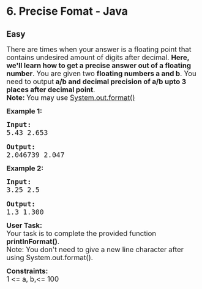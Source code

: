 # 6. Precise Fomat - Java
## Easy 
<div class="problem-statement">
                <p></p><p><span style="font-size:18px">There are times when your answer is a floating point that contains undesired amount of digits after decimal. <strong>Here, we'll learn how to get a precise answer out of a floating number</strong>. You are given two <strong>floating numbers a and b</strong>. You need to output<strong> a/b and decimal precision of a/b upto 3 places after decimal point</strong>.<br>
<strong>Note: </strong>You may use <a href="https://www.geeksforgeeks.org/formatted-output-in-java/" target="_blank">System.out.format()</a></span></p>

<p><strong><span style="font-size:18px">Example 1:</span></strong></p>

<pre><span style="font-size:18px"><strong>Input:</strong>
5.43 2.653</span>

<span style="font-size:18px"><strong>Output:</strong></span>
<span style="font-size:18px">2.046739 2.047</span></pre>

<p><strong><span style="font-size:18px">Example 2:</span></strong></p>

<pre><span style="font-size:18px"><strong>Input:</strong>
3.25 2.5</span>

<span style="font-size:18px"><strong>Output:</strong></span>
<span style="font-size:18px">1.3 1.300</span></pre>

<p><span style="font-size:18px"><strong>User Task: </strong><br>
Your task is to complete the provided function <strong>printInFormat()</strong>.<br>
Note: You don't need to give a new line character after using System.out.format().</span></p>

<p><span style="font-size:18px"><strong>Constraints:</strong><br>
1 &lt;= a, b,&lt;= 100</span></p>
 <p></p>
            </div>